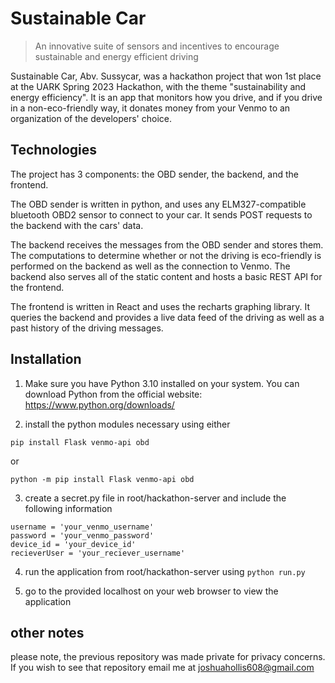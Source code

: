 # Sustainable Car

> An innovative suite of sensors and incentives to encourage sustainable
> and energy efficient driving

Sustainable Car, Abv. Sussycar, was a hackathon project that won 1st place at the UARK Spring 2023 Hackathon, with the theme "sustainability and energy efficiency". It is an app that monitors how you drive, and if you drive in a non-eco-friendly way, it donates money from your Venmo to an organization of the developers' choice.



## Technologies

The project has 3 components: the OBD sender, the backend, and the frontend. 

The OBD sender is written in python, and uses any ELM327-compatible bluetooth OBD2 sensor to connect to your car. It sends POST requests to the backend with the cars' data.

The backend receives the messages from the OBD sender and stores them. The computations to determine whether or not the driving is eco-friendly is performed on the backend as well as the connection to Venmo. The backend also serves all of the static content and hosts a basic REST API for the frontend.

The frontend is written in React and uses the recharts graphing library. It queries the backend and provides a live data feed of the driving as well as a past history of the driving messages. 

## Installation

1. Make sure you have Python 3.10 installed on your system. You can download Python from the official website: https://www.python.org/downloads/

2. install the python modules necessary using either
```
pip install Flask venmo-api obd
```
or
```
python -m pip install Flask venmo-api obd
```
3. create a secret.py file in root/hackathon-server and include the following information 
```
username = 'your_venmo_username'
password = 'your_venmo_password'
device_id = 'your_device_id'
recieverUser = 'your_reciever_username'
```

4. run the application from root/hackathon-server using ```python run.py```

5. go to the provided localhost on your web browser to view the application

## other notes
please note, the previous repository was made private for privacy concerns. If you wish to see that repository email me at joshuahollis608@gmail.com
